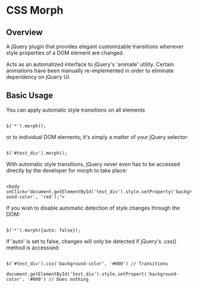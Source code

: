 CSS Morph
=========

Overview
--------

A jQuery plugin that provides elegant customizable transitions whenever style properties of a DOM element are changed.

Acts as an automatized interface to jQuery's 'animate' utility. Certain animations have been manually re-implemented in order to eliminate dependency on jQuery UI.

Basic Usage
--------

You can apply automatic style transitions on all elements

<code>
$('*').morph();
</code>

or to individual DOM elements; it's simply a matter of your jQuery selector:

<code>
$('#test_div').morph();
</code>

With automatic style transitions, jQuery never even has to be accessed directly by the developer for morph to take place:

<code>
&lt;body onClick="document.getElementById('test_div').style.setProperty('background-color', 'red');"&gt;
</code>

If you wish to disable automatic detection of style changes through the DOM:

<code>
$('*').morph({auto: false});
</code>

If 'auto' is set to false, changes will only be detected if jQuery's .css() method is accesssed:

<code>
$('#test_div').css('background-color', '#000') // Transitions
</code>
<code>
document.getElementById('test_div').style.setPropert('background-color', '#000') // Does nothing
</code>
